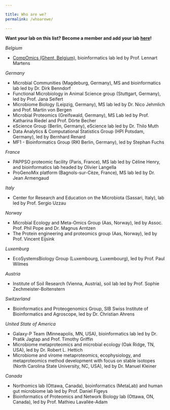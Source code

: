 ```yaml
---

title: Who are we?
permalink: /whoarewe/

---
```


**Want your lab on this list? Become a member and add your lab [here](https://forms.gle/CUgvt7owKTkjncWG8)!**

*Belgium*

* [CompOmics (Ghent, Belgium)](https://www.compomics.com), bioinformatics lab led by Prof. Lennart Martens 
 
*Germany*

* Microbial Communities (Magdeburg, Germany), MS and bioinformatics lab led by Dr. Dirk Benndorf
* Functional Microbiology in Animal Science group (Stuttgart, Germany), led by Prof. Jana Seifert
* Microbiome Biology (Leipzig, Germany), MS lab led by Dr. Nico Jehmlich and Prof. Martin von Bergen
* Microbial Proteomics (Greifswald, Germany), MS Lab led by Prof. Katharina Riedel and Prof. Dörte Becher
* eScience Group (Berlin, Germany), eScience lab led by Dr. Thilo Muth
* Data Analytics & Computational Statistics Group (HPI Potsdam, Germany), led by Bernhard Renard
* MF1 - Bioinformatics Group (RKI Berlin, Germany), led by Stephan Fuchs
 
*France*

* PAPPSO proteomic facility (Paris, France), MS lab led by Céline Henry, and bioinformatics lab headed by Olivier Langella
* ProGenoMix platform (Bagnols-sur-Cèze, France), MS lab led by Dr. Jean Armengaud
  
*Italy*

* Center for Research and Education on the Microbiota (Sassari, Italy), lab led by Prof. Sergio Uzzau
 
 *Norway*

* Microbial Ecology and Meta-Omics Group (Aas, Norway), led by Assoc. Prof. Phil Pope and Dr. Magnus Arntzen 
* The Protein engineering and proteomics group (Aas, Norway), led by Prof. Vincent Eijsink
 
*Luxemburg*

* EcoSystemsBiology Group (Luxembourg, Luxembourg), led by Prof. Paul Wilmes
 
*Austria*

* Institute of Soil Research (Vienna, Austria), soil lab led by Prof. Sophie Zechmeister-Boltenstern
 
*Switzerland*

* Bioinformatics and Proteogenomics Group, SIB Swiss Institute of Bioinformatics and Agroscope, led by Dr. Christian Ahrens 
 
*United State of America*

* Galaxy-P Team (Minneapolis, MN, USA), bioinformatics lab led by Dr. Pratik Jagtap and Prof. Timothy Griffin
* Microbiome metaproteomics and microbial ecology (Oak Ridge, TN, USA), led by Dr. Robert L. Hettich
* Microbiome and virome metaproteomics, ecophysiology, and metaproteomics method development with focus on stable isotopes (North Carolina State University, NC, USA), led by Dr. Manuel Kleiner

*Canada*

* Northomics lab (Ottawa, Canada), bioinformatics (MetaLab) and human gut microbiome lab led by Prof. Daniel Figeys
* Bioinformatics of Proteomics and Network Biology lab (Ottawa, ON, Canada), led by Prof. Mathieu Lavallée-Adam
